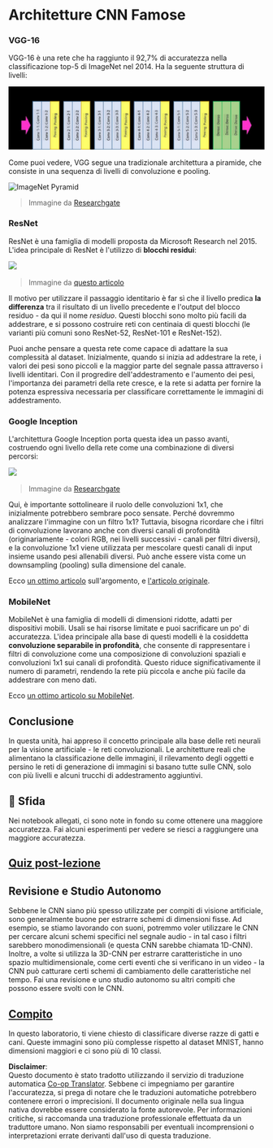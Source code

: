 <!--
CO_OP_TRANSLATOR_METADATA:
{
  "original_hash": "2f7b97b375358cb51a1e098df306bf73",
  "translation_date": "2025-08-26T07:03:00+00:00",
  "source_file": "lessons/4-ComputerVision/07-ConvNets/CNN_Architectures.md",
  "language_code": "it"
}
-->
# Architetture CNN Famose

### VGG-16

VGG-16 è una rete che ha raggiunto il 92,7% di accuratezza nella classificazione top-5 di ImageNet nel 2014. Ha la seguente struttura di livelli:

![ImageNet Layers](../../../../../translated_images/vgg-16-arch1.d901a5583b3a51baeaab3e768567d921e5d54befa46e1e642616c5458c934028.it.jpg)

Come puoi vedere, VGG segue una tradizionale architettura a piramide, che consiste in una sequenza di livelli di convoluzione e pooling.

![ImageNet Pyramid](../../../../../translated_images/vgg-16-arch.64ff2137f50dd49fdaa786e3f3a975b3f22615efd13efb19c5d22f12e01451a1.it.jpg)

> Immagine da [Researchgate](https://www.researchgate.net/figure/Vgg16-model-structure-To-get-the-VGG-NIN-model-we-replace-the-2-nd-4-th-6-th-7-th_fig2_335194493)

### ResNet

ResNet è una famiglia di modelli proposta da Microsoft Research nel 2015. L'idea principale di ResNet è l'utilizzo di **blocchi residui**:

<img src="images/resnet-block.png" width="300"/>

> Immagine da [questo articolo](https://arxiv.org/pdf/1512.03385.pdf)

Il motivo per utilizzare il passaggio identitario è far sì che il livello predica **la differenza** tra il risultato di un livello precedente e l'output del blocco residuo - da qui il nome *residuo*. Questi blocchi sono molto più facili da addestrare, e si possono costruire reti con centinaia di questi blocchi (le varianti più comuni sono ResNet-52, ResNet-101 e ResNet-152).

Puoi anche pensare a questa rete come capace di adattare la sua complessità al dataset. Inizialmente, quando si inizia ad addestrare la rete, i valori dei pesi sono piccoli e la maggior parte del segnale passa attraverso i livelli identitari. Con il progredire dell'addestramento e l'aumento dei pesi, l'importanza dei parametri della rete cresce, e la rete si adatta per fornire la potenza espressiva necessaria per classificare correttamente le immagini di addestramento.

### Google Inception

L'architettura Google Inception porta questa idea un passo avanti, costruendo ogni livello della rete come una combinazione di diversi percorsi:

<img src="images/inception.png" width="400"/>

> Immagine da [Researchgate](https://www.researchgate.net/figure/Inception-module-with-dimension-reductions-left-and-schema-for-Inception-ResNet-v1_fig2_355547454)

Qui, è importante sottolineare il ruolo delle convoluzioni 1x1, che inizialmente potrebbero sembrare poco sensate. Perché dovremmo analizzare l'immagine con un filtro 1x1? Tuttavia, bisogna ricordare che i filtri di convoluzione lavorano anche con diversi canali di profondità (originariamente - colori RGB, nei livelli successivi - canali per filtri diversi), e la convoluzione 1x1 viene utilizzata per mescolare questi canali di input insieme usando pesi allenabili diversi. Può anche essere vista come un downsampling (pooling) sulla dimensione del canale.

Ecco [un ottimo articolo](https://medium.com/analytics-vidhya/talented-mr-1x1-comprehensive-look-at-1x1-convolution-in-deep-learning-f6b355825578) sull'argomento, e [l'articolo originale](https://arxiv.org/pdf/1312.4400.pdf).

### MobileNet

MobileNet è una famiglia di modelli di dimensioni ridotte, adatti per dispositivi mobili. Usali se hai risorse limitate e puoi sacrificare un po' di accuratezza. L'idea principale alla base di questi modelli è la cosiddetta **convoluzione separabile in profondità**, che consente di rappresentare i filtri di convoluzione come una composizione di convoluzioni spaziali e convoluzioni 1x1 sui canali di profondità. Questo riduce significativamente il numero di parametri, rendendo la rete più piccola e anche più facile da addestrare con meno dati.

Ecco [un ottimo articolo su MobileNet](https://medium.com/analytics-vidhya/image-classification-with-mobilenet-cc6fbb2cd470).

## Conclusione

In questa unità, hai appreso il concetto principale alla base delle reti neurali per la visione artificiale - le reti convoluzionali. Le architetture reali che alimentano la classificazione delle immagini, il rilevamento degli oggetti e persino le reti di generazione di immagini si basano tutte sulle CNN, solo con più livelli e alcuni trucchi di addestramento aggiuntivi.

## 🚀 Sfida

Nei notebook allegati, ci sono note in fondo su come ottenere una maggiore accuratezza. Fai alcuni esperimenti per vedere se riesci a raggiungere una maggiore accuratezza.

## [Quiz post-lezione](https://red-field-0a6ddfd03.1.azurestaticapps.net/quiz/207)

## Revisione e Studio Autonomo

Sebbene le CNN siano più spesso utilizzate per compiti di visione artificiale, sono generalmente buone per estrarre schemi di dimensioni fisse. Ad esempio, se stiamo lavorando con suoni, potremmo voler utilizzare le CNN per cercare alcuni schemi specifici nel segnale audio - in tal caso i filtri sarebbero monodimensionali (e questa CNN sarebbe chiamata 1D-CNN). Inoltre, a volte si utilizza la 3D-CNN per estrarre caratteristiche in uno spazio multidimensionale, come certi eventi che si verificano in un video - la CNN può catturare certi schemi di cambiamento delle caratteristiche nel tempo. Fai una revisione e uno studio autonomo su altri compiti che possono essere svolti con le CNN.

## [Compito](lab/README.md)

In questo laboratorio, ti viene chiesto di classificare diverse razze di gatti e cani. Queste immagini sono più complesse rispetto al dataset MNIST, hanno dimensioni maggiori e ci sono più di 10 classi.

**Disclaimer**:  
Questo documento è stato tradotto utilizzando il servizio di traduzione automatica [Co-op Translator](https://github.com/Azure/co-op-translator). Sebbene ci impegniamo per garantire l'accuratezza, si prega di notare che le traduzioni automatiche potrebbero contenere errori o imprecisioni. Il documento originale nella sua lingua nativa dovrebbe essere considerato la fonte autorevole. Per informazioni critiche, si raccomanda una traduzione professionale effettuata da un traduttore umano. Non siamo responsabili per eventuali incomprensioni o interpretazioni errate derivanti dall'uso di questa traduzione.